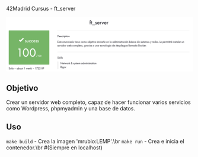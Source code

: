 42Madrid Cursus - ft_server

![ft_server](./100:100.png)

## Objetivo

Crear un servidor web completo, capaz de hacer funcionar varios servicios como Wordpress, phpmyadmin y una base de datos.

## Uso

`make build` - Crea la imagen 'mrubio:LEMP'.\br
`make run` - Crea e inicia el contenedor.\br
#(Siempre en localhost)
